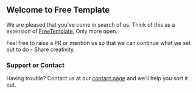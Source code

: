 ## Welcome to Free Template

We are pleased that you've come in search of us. Think of this as a extension of [FreeTemplate](https://freetemplate.co), Only more open.

Feel free to raise a PR or mention us so that we can continue what we set out to do - Share creativity.

### Support or Contact

Having trouble? Contact us at our [contact page](https://freetemplate.co/contact/) and we’ll help you sort it out.
